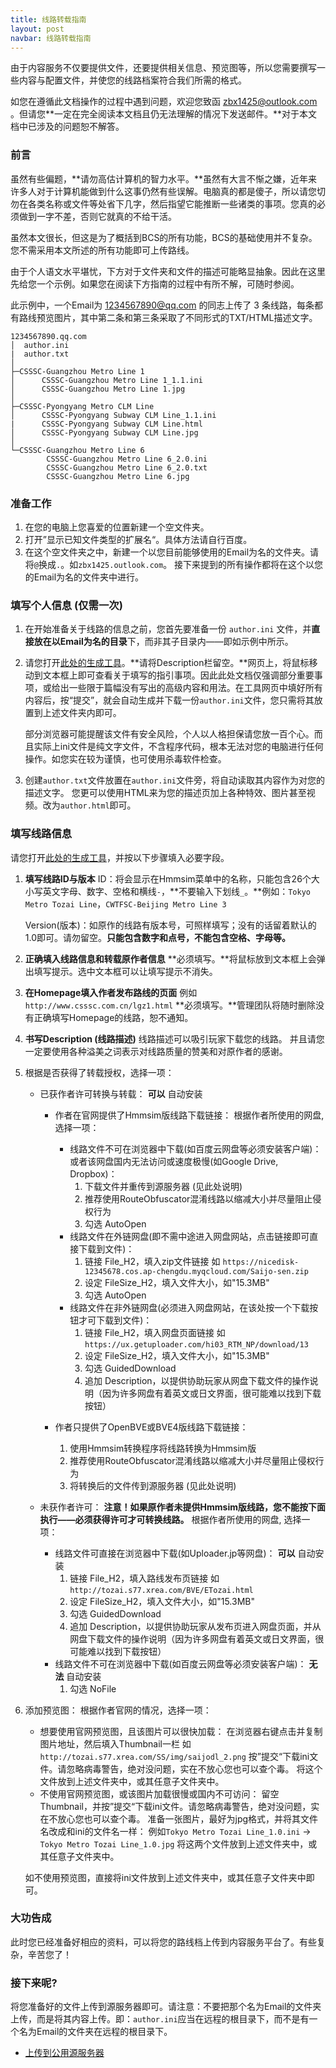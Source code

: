 ```yaml
---
title: 线路转载指南
layout: post
navbar: 线路转载指南
---
```


由于内容服务不仅要提供文件，还要提供相关信息、预览图等，所以您需要撰写一些内容与配置文件，并使您的线路档案符合我们所需的格式。

如您在遵循此文档操作的过程中遇到问题，欢迎您致函 [zbx1425@outlook.com](mailto:zbx1425@outlook.com) 。但请您**一定在完全阅读本文档且仍无法理解的情况下发送邮件。**对于本文档中已涉及的问题恕不解答。

### 前言

虽然有些偏题，**请勿高估计算机的智力水平。**虽然有大言不惭之嫌，近年来许多人对于计算机能做到什么这事仍然有些误解。电脑真的都是傻子，所以请您切勿在各类名称或文件等处省下几字，然后指望它能推断一些诸类的事项。您真的必须做到一字不差，否则它就真的不给干活。

虽然本文很长，但这是为了概括到BCS的所有功能，BCS的基础使用并不复杂。您不需采用本文所述的所有功能即可上传路线。

由于个人语文水平堪忧，下方对于文件夹和文件的描述可能略显抽象。因此在这里先给您一个示例。如果您在阅读下方指南的过程中有所不解，可随时参阅。

此示例中，一个Email为 1234567890@qq.com 的同志上传了 3 条线路，每条都有路线预览图片，其中第二条和第三条采取了不同形式的TXT/HTML描述文字。

```
1234567890.qq.com
│  author.ini
|  author.txt
│
├─CSSSC-Guangzhou Metro Line 1
│      CSSSC-Guangzhou Metro Line 1_1.1.ini
│      CSSSC-Guangzhou Metro Line 1.jpg
│
├─CSSSC-Pyongyang Metro CLM Line
│      CSSSC-Pyongyang Subway CLM Line_1.1.ini
|      CSSSC-Pyongyang Subway CLM Line.html
│      CSSSC-Pyongyang Subway CLM Line.jpg
│
└─CSSSC-Guangzhou Metro Line 6
        CSSSC-Guangzhou Metro Line 6_2.0.ini
        CSSSC-Guangzhou Metro Line 6_2.0.txt
        CSSSC-Guangzhou Metro Line 6.jpg
```

### 准备工作

1. 在您的电脑上您喜爱的位置新建一个空文件夹。
2. 打开”显示已知文件类型的扩展名“。具体方法请自行百度。
3. 在这个空文件夹之中，新建一个以您目前能够使用的Email为名的文件夹。请将`@`换成`.`。如`zbx1425.outlook.com`。 接下来提到的所有操作都将在这个以您的Email为名的文件夹中进行。

### 填写个人信息 (仅需一次)

1. 在开始准备关于线路的信息之前，您首先要准备一份 `author.ini` 文件，并**直接放在以Email为名的目录**下，而非其子目录内——即如示例中所示。

2. 请您打开[此处的生成工具](https://api.zbx1425.tk:8953/bcs-src/tool/authorini.html)。**请将Description栏留空。**网页上，将鼠标移动到文本框上即可查看关于填写的指引事项。因此此处文档仅强调部分重要事项，或给出一些限于篇幅没有写出的高级内容和用法。在工具网页中填好所有内容后，按“提交”，就会自动生成并下载一份`author.ini`文件，您只需将其放置到上述文件夹内即可。

   部分浏览器可能提醒该文件有安全风险，个人以人格担保请您放一百个心。而且实际上ini文件是纯文字文件，不含程序代码，根本无法对您的电脑进行任何操作。如您实在较为谨慎，也可使用杀毒软件检查。

3. 创建`author.txt`文件放置在`author.ini`文件旁，将自动读取其内容作为对您的描述文字。
   您更可以使用HTML来为您的描述页加上各种特效、图片甚至视频。改为`author.html`即可。

### 填写线路信息

请您打开[此处的生成工具](https://api.zbx1425.tk:8953/bcs-src/tool/packini.html)，并按以下步骤填入必要字段。

1. **填写线路ID与版本**
   ID：将会显示在Hmmsim菜单中的名称，只能包含26个大小写英文字母、数字、空格和横线`-`，**不要输入下划线`_`。**例如：`Tokyo Metro Tozai Line`，`CWTFSC-Beijing Metro Line 3`

   Version(版本)：如原作的线路有版本号，可照样填写；没有的话留着默认的1.0即可。请勿留空。**只能包含数字和点号，不能包含空格、字母等。**

2. **正确填入线路信息和转载原作者信息**
   **必须填写。**将鼠标放到文本框上会弹出填写提示。选中文本框可以让填写提示不消失。

3. **在Homepage填入作者发布路线的页面**
   例如  `http://www.csssc.com.cn/lgz1.html`
   **必须填写。**管理团队将随时删除没有正确填写Homepage的线路，恕不通知。

4. **书写Description (线路描述)**
   线路描述可以吸引玩家下载您的线路。
   并且请您一定要使用各种溢美之词表示对线路质量的赞美和对原作者的感谢。

5. 根据是否获得了转载授权，选择一项：

   - 已获作者许可转换与转载：
     **可以** 自动安装

     - 作者在官网提供了Hmmsim版线路下载链接：
       根据作者所使用的网盘, 选择一项：
       - 线路文件不可在浏览器中下载(如百度云网盘等必须安装客户端)：
         或者该网盘国内无法访问或速度极慢(如Google Drive, Dropbox)：
         1. 下载文件并重传到源服务器 (见此处说明)
         2. 推荐使用RouteObfuscator混淆线路以缩减大小并尽量阻止侵权行为
         3. 勾选 AutoOpen
       - 线路文件在外链网盘(即不需中途进入网盘网站，点击链接即可直接下载到文件)：
         1. 链接 File_H2，填入zip文件链接
            如 `https://nicedisk-12345678.cos.ap-chengdu.myqcloud.com/Saijo-sen.zip`
         2. 设定 FileSize_H2，填入文件大小，如"15.3MB"
         3. 勾选 AutoOpen
       - 线路文件在非外链网盘(必须进入网盘网站，在该处按一个下载按钮才可下载到文件)：
         1. 链接 File_H2，填入网盘页面链接
            如 `https://ux.getuploader.com/hi03_RTM_NP/download/13`
         2. 设定 FileSize_H2，填入文件大小，如"15.3MB"
         3. 勾选 GuidedDownload
         4. 追加 Description，以提供协助玩家从网盘下载文件的操作说明（因为许多网盘有着英文或日文界面，很可能难以找到下载按钮）

     - 作者只提供了OpenBVE或BVE4版线路下载链接：
       1. 使用Hmmsim转换程序将线路转换为Hmmsim版
       2. 推荐使用RouteObfuscator混淆线路以缩减大小并尽量阻止侵权行为
       3. 将转换后的文件传到源服务器 (见此处说明)

   - 未获作者许可：
     **注意！如果原作者未提供Hmmsim版线路，您不能按下面执行——必须获得许可才可转换线路。**
     根据作者所使用的网盘, 选择一项：

     - 线路文件可直接在浏览器中下载(如Uploader.jp等网盘)：
       **可以** 自动安装
       1. 链接 File_H2，填入路线发布页链接
          如 `http://tozai.s77.xrea.com/BVE/ETozai.html`
       2. 设定 FileSize_H2，填入文件大小，如"15.3MB"
       3. 勾选 GuidedDownload 
       4. 追加 Description，以提供协助玩家从发布页进入网盘页面，并从网盘下载文件的操作说明（因为许多网盘有着英文或日文界面，很可能难以找到下载按钮）
     - 线路文件不可在浏览器中下载(如百度云网盘等必须安装客户端)：
       **无法** 自动安装
       1. 勾选 NoFile

6. 添加预览图：
   根据作者官网的情况，选择一项：

   - 想要使用官网预览图，且该图片可以很快加载：
     在浏览器右键点击并复制图片地址，然后填入Thumbnail一栏
     如 `http://tozai.s77.xrea.com/SS/img/saijodl_2.png`
     按”提交“下载ini文件。请忽略病毒警告，绝对没问题，实在不放心您也可以查个毒。
     将这个文件放到上述文件夹中，或其任意子文件夹中。
   - 不使用官网预览图，或该图片加载很慢或国内不可访问：
     留空Thumbnail，并按”提交“下载ini文件。请忽略病毒警告，绝对没问题，实在不放心您也可以查个毒。
     准备一张图片，最好为jpg格式，并将其文件名改成和ini的文件名一样：
     例如`Tokyo Metro Tozai Line_1.0.ini` -> `Tokyo Metro Tozai Line_1.0.jpg`
     将这两个文件放到上述文件夹中，或其任意子文件夹中。

   如不使用预览图，直接将ini文件放到上述文件夹中，或其任意子文件夹中即可。

### 大功告成

此时您已经准备好相应的资料，可以将您的路线档上传到内容服务平台了。有些复杂，辛苦您了！

### 接下来呢?

将您准备好的文件上传到源服务器即可。请注意：不要把那个名为Email的文件夹上传，而是将其内容上传。即：`author.ini`应当在远程的根目录下，而不是有一个名为Email的文件夹在远程的根目录下。

- [上传到公用源服务器](https://bvecontentservice.gitee.io/publicsrc.html)